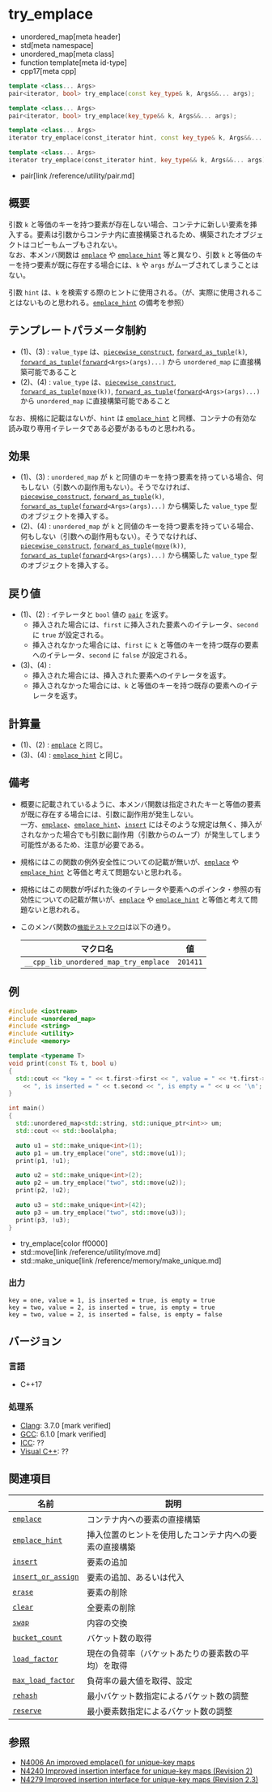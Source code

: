 # try_emplace
* unordered_map[meta header]
* std[meta namespace]
* unordered_map[meta class]
* function template[meta id-type]
* cpp17[meta cpp]

```cpp
template <class... Args>
pair<iterator, bool> try_emplace(const key_type& k, Args&&... args);            // (1)

template <class... Args>
pair<iterator, bool> try_emplace(key_type&& k, Args&&... args);                 // (2)

template <class... Args>
iterator try_emplace(const_iterator hint, const key_type& k, Args&&... args);   // (3)

template <class... Args>
iterator try_emplace(const_iterator hint, key_type&& k, Args&&... args);        // (4)
```
* pair[link /reference/utility/pair.md]

## 概要
引数 `k` と等価のキーを持つ要素が存在しない場合、コンテナに新しい要素を挿入する。要素は引数からコンテナ内に直接構築されるため、構築されたオブジェクトはコピーもムーブもされない。  
なお、本メンバ関数は [`emplace`](emplace.md) や [`emplace_hint`](emplace_hint.md) 等と異なり、引数 `k` と等価のキーを持つ要素が既に存在する場合には、`k` や `args` がムーブされてしまうことはない。

引数 `hint` は、`k` を検索する際のヒントに使用される。（が、実際に使用されることはないものと思われる。[`emplace_hint`](emplace_hint.md) の備考を参照）


## テンプレートパラメータ制約
- (1)、(3) : `value_type` は、[`piecewise_construct`](/reference/utility/piecewise_construct_t.md), [`forward_as_tuple`](/reference/tuple/forward_as_tuple.md)`(k)`, [`forward_as_tuple`](/reference/tuple/forward_as_tuple.md)`(`[`forward`](/reference/utility/forward.md)`<Args>(args)...)` から `unordered_map` に直接構築可能であること
- (2)、(4) : `value_type` は、[`piecewise_construct`](/reference/utility/piecewise_construct_t.md), [`forward_as_tuple`](/reference/tuple/forward_as_tuple.md)`(`[`move`](/reference/utility/move.md)`(k))`, [`forward_as_tuple`](/reference/tuple/forward_as_tuple.md)`(`[`forward`](/reference/utility/forward.md)`<Args>(args)...)` から `unordered_map` に直接構築可能であること

なお、規格に記載はないが、`hint` は [`emplace_hint`](emplace_hint.md) と同様、コンテナの有効な読み取り専用イテレータである必要があるものと思われる。


## 効果
- (1)、(3) : `unordered_map` が `k` と同値のキーを持つ要素を持っている場合、何もしない（引数への副作用もない）。そうでなければ、[`piecewise_construct`](/reference/utility/piecewise_construct_t.md), [`forward_as_tuple`](/reference/tuple/forward_as_tuple.md)`(k)`, [`forward_as_tuple`](/reference/tuple/forward_as_tuple.md)`(`[`forward`](/reference/utility/forward.md)`<Args>(args)...)` から構築した `value_type` 型のオブジェクトを挿入する。
- (2)、(4) : `unordered_map` が `k` と同値のキーを持つ要素を持っている場合、何もしない（引数への副作用もない）。そうでなければ、[`piecewise_construct`](/reference/utility/piecewise_construct_t.md), [`forward_as_tuple`](/reference/tuple/forward_as_tuple.md)`(`[`move`](/reference/utility/move.md)`(k))`, [`forward_as_tuple`](/reference/tuple/forward_as_tuple.md)`(`[`forward`](/reference/utility/forward.md)`<Args>(args)...)` から構築した `value_type` 型のオブジェクトを挿入する。


## 戻り値
- (1)、(2) : イテレータと `bool` 値の [`pair`](/reference/utility/pair.md) を返す。
    - 挿入された場合には、`first` に挿入された要素へのイテレータ、`second` に `true` が設定される。
    - 挿入されなかった場合には、`first` に `k` と等価のキーを持つ既存の要素へのイテレータ、`second` に `false` が設定される。
- (3)、(4) :
    - 挿入された場合には、挿入された要素へのイテレータを返す。
    - 挿入されなかった場合には、`k` と等価のキーを持つ既存の要素へのイテレータを返す。


## 計算量
- (1)、(2) : [`emplace`](emplace.md) と同じ。
- (3)、(4) : [`emplace_hint`](emplace_hint.md) と同じ。


## 備考
- 概要に記載されているように、本メンバ関数は指定されたキーと等価の要素が既に存在する場合には、引数に副作用が発生しない。  
    一方、[`emplace`](emplace.md)、[`emplace_hint`](emplace_hint.md)、[`insert`](insert.md) にはそのような規定は無く、挿入がされなかった場合でも引数に副作用（引数からのムーブ）が発生してしまう可能性があるため、注意が必要である。

- 規格にはこの関数の例外安全性についての記載が無いが、[`emplace`](emplace.md) や [`emplace_hint`](emplace_hint.md) と等価と考えて問題ないと思われる。

- 規格にはこの関数が呼ばれた後のイテレータや要素へのポインタ・参照の有効性についての記載が無いが、[`emplace`](emplace.md) や [`emplace_hint`](emplace_hint.md) と等価と考えて問題ないと思われる。

- このメンバ関数の[`機能テストマクロ`](/lang/cpp17/feature_test_macros.md)は以下の通り。

    | マクロ名                              | 値       |
    |---------------------------------------|----------|
    | `__cpp_lib_unordered_map_try_emplace` | `201411` |


## 例
```cpp example
#include <iostream>
#include <unordered_map>
#include <string>
#include <utility>
#include <memory>

template <typename T>
void print(const T& t, bool u)
{
  std::cout << "key = " << t.first->first << ", value = " << *t.first->second
    << ", is inserted = " << t.second << ", is empty = " << u << '\n';
}

int main()
{
  std::unordered_map<std::string, std::unique_ptr<int>> um;
  std::cout << std::boolalpha;

  auto u1 = std::make_unique<int>(1);
  auto p1 = um.try_emplace("one", std::move(u1));
  print(p1, !u1);

  auto u2 = std::make_unique<int>(2);
  auto p2 = um.try_emplace("two", std::move(u2));
  print(p2, !u2);

  auto u3 = std::make_unique<int>(42);
  auto p3 = um.try_emplace("two", std::move(u3));
  print(p3, !u3);
}
```
* try_emplace[color ff0000]
* std::move[link /reference/utility/move.md]
* std::make_unique[link /reference/memory/make_unique.md]

### 出力
```
key = one, value = 1, is inserted = true, is empty = true
key = two, value = 2, is inserted = true, is empty = true
key = two, value = 2, is inserted = false, is empty = false
```


## バージョン
### 言語
- C++17

### 処理系

- [Clang](/implementation.md#clang): 3.7.0 [mark verified]
- [GCC](/implementation.md#gcc): 6.1.0 [mark verified]
- [ICC](/implementation.md#icc): ??
- [Visual C++](/implementation.md#visual_cpp): ??


## 関連項目

| 名前                                      | 説明                                                   |
|-------------------------------------------|--------------------------------------------------------|
| [`emplace`](emplace.md)                   | コンテナ内への要素の直接構築                           |
| [`emplace_hint`](emplace_hint.md)         | 挿入位置のヒントを使用したコンテナ内への要素の直接構築 |
| [`insert`](insert.md)                     | 要素の追加                                             |
| [`insert_or_assign`](insert_or_assign.md) | 要素の追加、あるいは代入                               |
| [`erase`](erase.md)                       | 要素の削除                                             |
| [`clear`](clear.md)                       | 全要素の削除                                           |
| [`swap`](swap.md)                         | 内容の交換                                             |
| [`bucket_count`](bucket_count.md)         | バケット数の取得                                       |
| [`load_factor`](load_factor.md)           | 現在の負荷率（バケットあたりの要素数の平均）を取得     |
| [`max_load_factor`](max_load_factor.md)   | 負荷率の最大値を取得、設定                             |
| [`rehash`](rehash.md)                     | 最小バケット数指定によるバケット数の調整               |
| [`reserve`](reserve.md)                   | 最小要素数指定によるバケット数の調整                   |


## 参照
- [N4006 An improved emplace() for unique-key maps](http://www.open-std.org/jtc1/sc22/wg21/docs/papers/2014/n4006.html)
- [N4240 Improved insertion interface for unique-key maps (Revision 2)](http://www.open-std.org/jtc1/sc22/wg21/docs/papers/2014/n4240.html)
- [N4279 Improved insertion interface for unique-key maps (Revision 2.3)](http://www.open-std.org/jtc1/sc22/wg21/docs/papers/2014/n4279.html)
